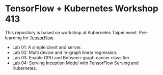 # TensorFlow + Kubernetes Workshop 413
This repository is based on workshop at Kubernetes Taipei event. Pre-learning for [TensorFlow](https://hackmd.io/s/HJxsUvOpg).

- Lab 01: A simple client and server.
- Lab 02: Multi device and In-graph linear regression.
- Lab 03: Enable GPU and Between-graph cancer classifier.
- Lab 04: Serving Inception Model with TensorFlow Serving and Kubernetes.
